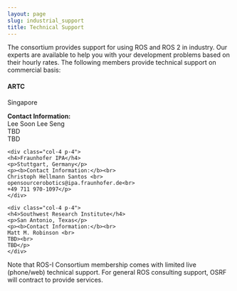 ```yaml
---
layout: page
slug: industrial_support
title: Technical Support
---
```




The consortium provides support for using ROS and ROS 2 in industry. Our experts are available to help you with your development problems based on their hourly rates. The following members provide technical support on commercial basis:

<div class="row p-4">
    <div class="col-4 p-4">
    <h4>ARTC</h4>
    <p>Singapore</p>
    <p><b>Contact Information:</b><br>
    Lee Soon Lee Seng <br>
    TBD<br>
    TBD</p>
    </div>

    <div class="col-4 p-4">
    <h4>Fraunhofer IPA</h4>
    <p>Stuttgart, Germany</p>
    <p><b>Contact Information:</b><br>
    Christoph Hellmann Santos <br>
    opensourcerobotics@ipa.fraunhofer.de<br>
    +49 711 970-1097</p>
    </div>   

    <div class="col-4 p-4">
    <h4>Southwest Research Institute</h4>
    <p>San Antonio, Texas</p>
    <p><b>Contact Information:</b><br>
    Matt M. Robinson <br>
    TBD><br>
    TBD</p>
    </div>
</div>

Note that ROS-I Consortium membership comes with limited live (phone/web) technical support. For general ROS consulting support, OSRF will contract to provide services.